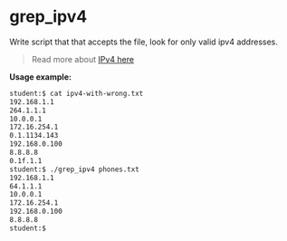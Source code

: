 # grep_ipv4

Write script that that accepts the file, look for only valid ipv4 addresses.

> Read more about [IPv4 here](https://en.wikipedia.org/wiki/IPv4)

**Usage example:**

```sh
student:$ cat ipv4-with-wrong.txt
192.168.1.1
264.1.1.1
10.0.0.1
172.16.254.1
0.1.1134.143
192.168.0.100
8.8.8.8
0.1f.1.1
student:$ ./grep_ipv4 phones.txt
192.168.1.1
64.1.1.1
10.0.0.1
172.16.254.1
192.168.0.100
8.8.8.8
student:$
```
